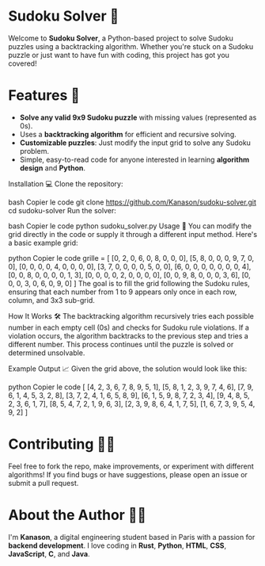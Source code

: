 # Sudoku Solver 🧩
Welcome to **Sudoku Solver**, a Python-based project to solve Sudoku puzzles using a backtracking algorithm. Whether you're stuck on a Sudoku puzzle or just want to have fun with coding, this project has got you covered!

# Features 🌟
- **Solve any valid 9x9 Sudoku puzzle** with missing values (represented as 0s).
- Uses a **backtracking algorithm** for efficient and recursive solving.
- **Customizable puzzles**: Just modify the input grid to solve any Sudoku problem.
- Simple, easy-to-read code for anyone interested in learning **algorithm design** and **Python**.

Installation 💻
Clone the repository:

bash
Copier le code
git clone https://github.com/Kanason/sudoku-solver.git
cd sudoku-solver
Run the solver:

bash
Copier le code
python sudoku_solver.py
Usage 🚀
You can modify the grid directly in the code or supply it through a different input method. Here's a basic example grid:

python
Copier le code
grille = [
    [0, 2, 0, 6, 0, 8, 0, 0, 0],
    [5, 8, 0, 0, 0, 9, 7, 0, 0],
    [0, 0, 0, 0, 4, 0, 0, 0, 0],
    [3, 7, 0, 0, 0, 0, 5, 0, 0],
    [6, 0, 0, 0, 0, 0, 0, 0, 4],
    [0, 0, 8, 0, 0, 0, 0, 1, 3],
    [0, 0, 0, 0, 2, 0, 0, 0, 0],
    [0, 0, 9, 8, 0, 0, 0, 3, 6],
    [0, 0, 0, 3, 0, 6, 0, 9, 0]
]
The goal is to fill the grid following the Sudoku rules, ensuring that each number from 1 to 9 appears only once in each row, column, and 3x3 sub-grid.

How It Works 🛠️
The backtracking algorithm recursively tries each possible number in each empty cell (0s) and checks for Sudoku rule violations. If a violation occurs, the algorithm backtracks to the previous step and tries a different number. This process continues until the puzzle is solved or determined unsolvable.

Example Output 📈
Given the grid above, the solution would look like this:

python
Copier le code
[
    [4, 2, 3, 6, 7, 8, 9, 5, 1],
    [5, 8, 1, 2, 3, 9, 7, 4, 6],
    [7, 9, 6, 1, 4, 5, 3, 2, 8],
    [3, 7, 2, 4, 1, 6, 5, 8, 9],
    [6, 1, 5, 9, 8, 7, 2, 3, 4],
    [9, 4, 8, 5, 2, 3, 6, 1, 7],
    [8, 5, 4, 7, 2, 1, 9, 6, 3],
    [2, 3, 9, 8, 6, 4, 1, 7, 5],
    [1, 6, 7, 3, 9, 5, 4, 9, 2]
]

# Contributing 🧑‍💻
Feel free to fork the repo, make improvements, or experiment with different algorithms! If you find bugs or have suggestions, please open an issue or submit a pull request.

# About the Author 👨‍💻
I'm **Kanason**, a digital engineering student based in Paris with a passion for **backend development**. I love coding in **Rust**, **Python**, **HTML**, **CSS**, **JavaScript**, **C**, and **Java**. 
